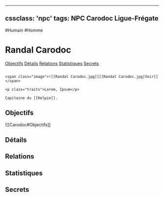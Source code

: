 
---
cssclass: 'npc'
tags: NPC Carodoc Ligue-Frégate
---
<span class="npc-tags">#Humain #Homme</span>

# Randal Carodoc
<span class="nav">[Objectifs](#Objectifs) [Détails](#Détails) [Relations](#Relations) [Statistiques](#Statistiques) [Secrets](#Secrets)</span>

```ad-desc

<span class="image">![[Randal Carodoc.jpg]][[Randal Carodoc.jpg|Voir]]</span>

<p class="traits">Lorem, Ipsum</p>

Capitaine du [[Kelpie]].
```


## Objectifs
<span class="embed-section">![[Carodoc#Objectifs]]</span>

## Détails

## Relations

## Statistiques

## Secrets
